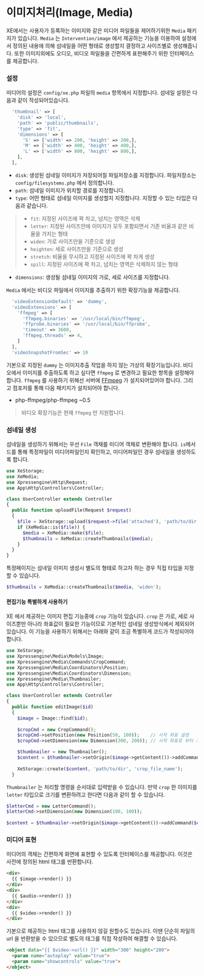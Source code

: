 # 이미지처리(Image, Media)

XE에서는 사용자가 등록하는 이미지와 같은 미디어 파일들을 제어하기위한 `Media` 패키지가 있습니다. `Media` 는 `Intervention/image` 에서 제공하는 기능을 이용하여 설정에서 정의된 내용에 의해 섬네일을 어떤 형태로 생성할지 결정하고 사이즈별로 생성해줍니다. 또한 이미지외에도 오디오, 비디오 파일들을 간편하게 표현해주기 위한 인터페이스를 제공합니다.

### 설정
미디어의 설정은 `config/xe.php` 파일의 `media` 항목에서 지정합니다.
섬네일 설정은 다음과 같이 작성되어있습니다.
```php
  'thumbnail' => [
    'disk' => 'local',
    'path' => 'public/thumbnails',
    'type' => 'fit',
    'dimensions' => [
      'S' => ['width' => 200, 'height' => 200,],
      'M' => ['width' => 400, 'height' => 400,],
      'L' => ['width' => 800, 'height' => 800,],
    ],
  ],
```

- `disk`: 생성된 섬네일 이미지가 저장되어질 파일저장소를 지정합니다. 파일저장소는 `config/filesystems.php` 에서 정의합니다.
- `path`: 섬네일 이미지가 위치할 경로를 지정합니다.
- `type`: 어떤 형태로 섬네일 이미지를 생성할지 지정합니다. 지정할 수 있는 타입은 다음과 같습니다.
> - `fit`: 지정된 사이즈에 꽉 차고, 넘치는 영역은 삭제
> - `letter`: 지정된 사이즈안에 이미지가 모두 포함되면서 기존 비율과 같은 비율을 가지는 형태 
> - `widen`: 가로 사이즈만을 기준으로 생성
> - `heighten`: 세로 사이즈만을 기준으로 생성
> - `stretch`: 비율을 무시하고 지정된 사이즈에 꽉 차게 생성
> - `spill`: 지정된 사이즈에 꽉 차고, 넘치는 영역은 삭제하지 않는 형태
- `dimensions`: 생성될 섬네일 이미지의 가로, 세로 사이즈를 지정합니다.

`Media` 에서는 비디오 파일에서 이미지를 추출하기 위한 확장기능을 제공합니다. 
```php
  'videoExtensionDefault' => 'dummy',
  'videoExtensions' => [
    'ffmpeg' => [
      'ffmpeg.binaries' => '/usr/local/bin/ffmpeg',
      'ffprobe.binaries' => '/usr/local/bin/ffprobe',
      'timeout' => 3600,
      'ffmpeg.threads' => 4,
    ]
  ],
  'videoSnapshotFromSec' => 10
```
기본으로 지정된 `dummy` 는 이미지추출 작업을 하지 않는 가상의 확장기능입니다. 비디오에서 이미지를 추출하도록 하고 싶다면 `ffmpeg` 로 변경하고 필요한 항목을 설정해야 합니다.
`ffmpeg` 를 사용하기 위해선 서버에 [FFmpeg](https://ffmpeg.org/) 가 설치되어있어야 합니다. 그리고 컴포저를 통해 다음 패키지가 설치되어야 합니다.
- php-ffmpeg/php-ffmpeg ~0.5

> 비디오 확장기능은 현재 `ffmpeg` 만 지원합니다.


### 섬네일 생성
섬네일을 생성하기 위해서는 우선 `File` 객채를 미디어 객체로 변환해야 합니다. `is`메서드를 통해 특정파일이 미디어파일인지 확인하고, 미디어파일인 경우 섬네일을 생성하도록 합니다.
```php
use XeStorage;
use XeMedia;
use Xpressengine\Http\Request;
use App\Http\Controllers\Controller;

class UserController extends Controller
{
  public function uploadFile(Request $request)
  {
    $file = XeStorage::upload($request->file('attached'), 'path/to/dir');
    if (XeMedia::is($file)) {
      $media = XeMedia::make($file);
      $thumbnails = XeMedia::createThumbnails($media);
    }
  }
}
```

특정페이지는 섬네일 이미지 생성시 별도의 형태로 하고자 하는 경우 직접 타입을 지정할 수 있습니다.
```php
$thumbnails = XeMedia::createThumbnails($media, 'widen');
```

#### 편집기능 특별하게 사용하기
XE 에서 제공하는 이미지 편집 기능중에 `crop` 기능이 있습니다. `crop` 은 가로, 세로 사이즈뿐만 아니라 좌표값이 필요한 기능이므로 기본적인 섬네일 생성방식에서 제외되어 있습니다. 이 기능을 사용하기 위해서는 아래와 같이 조금 특별하게 코드가 작성되어야 합니다.
```php
use XeStorage;
use Xpressengine\Media\Models\Image;
use Xpressengine\Media\Commands\CropCommand;
use Xpressengine\Media\Coordinators\Position;
use Xpressengine\Media\Coordinators\Dimension;
use Xpressengine\Media\Thumbnailer;
use App\Http\Controllers\Controller;

class UserController extends Controller
{
  public function editImage($id)
  {
    $image = Image::find($id);
    
    $cropCmd = new CropCommand();
    $cropCmd->setPosition(new Position(50, 100));    // 시작 좌표 설정
    $cropCmd->setDimension(new Dimension(300, 200)); // 시작 좌표로 부터 가로, 세로 사이즈 지정

    $thumbnailer = new Thumbnailer();
    $content = $thumbnailer->setOrigin($image->getContent())->addCommand($cropCmd)->generate();
    
    XeStorage::create($content, 'path/to/dir', 'crop_file_name');
  }
```
`Thumbnailer` 는 처리할 명령을 순서대로 입력받을 수 있습니다. 만약 `crop` 한 이미지를 `letter` 타입으로 크기를 변환하려고 한다면 다음과 같이 할 수 있습니다.
```php
$letterCmd = new LetterCommand();
$letterCmd->setDimension(new Dimension(100, 100));
    
$content = $thumbnailer->setOrigin($image->getContent())->addCommand($cropCmd)->addCommand($letterCmd)->generate();
```

### 미디어 표현
미디어의 객체는 간편하게 화면에 표현할 수 있도록 인터페이스를 제공합니다. 이것은 사전에 정의된 html 태그를 반환합니다.
```html
<div>
  {{ $image->render() }}
</div>
<div>
  {{ $audio->render() }}
</div>
<div>
  {{ $video->render() }}
</div>
```

기본으로 제공하는 html 태그를 사용하지 않길 원할수도 있습니다. 이땐 단순히 파일의 url 을 반환받을 수 있으므로 별도의 태그를 직접 작성하여 해결할 수 있습니다.
```html
<object data="{{ $video->url() }}" width="300" height="200">
  <param name="autoplay" value="true">
  <param name="showcontrols" value="true">
</object>
```
